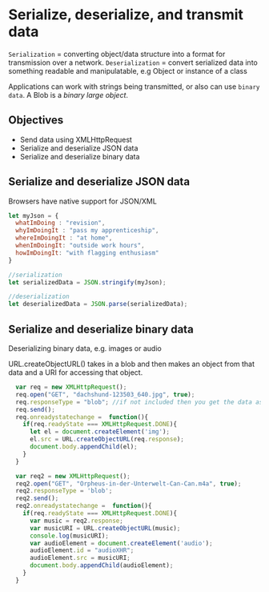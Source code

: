 # Serialize, deserialize, and transmit data

`Serialization` = converting object/data structure into a format for transmission over a network.
`Deserialization` = convert serialized data into something readable and manipulatable, e.g Object or instance of a class

Applications can work with strings being transmitted, or also can use `binary data`. A Blob is a *binary large object*.

## Objectives
- Send data using XMLHttpRequest
- Serialize and deserialize JSON data
- Serialize and deserialize binary data


## Serialize and deserialize JSON data

Browsers have native support for JSON/XML

```javascript
let myJson = {
  whatImDoing : "revision",
  whyImDoingIt : "pass my apprenticeship",
  whereImDoingIt : "at home",
  whenImDoingIt: "outside work hours",
  howImDoingIt: "with flagging enthusiasm"
}

//serialization
let serializedData = JSON.stringify(myJson);

//deserialization
let deserializedData = JSON.parse(serializedData);
```


## Serialize and deserialize binary data

Deserializing binary data, e.g. images or audio

URL.createObjectURL() takes in a blob and then makes an object from that data and a URI for accessing that object.


```javascript
  var req = new XMLHttpRequest();
  req.open("GET", "dachshund-123503_640.jpg", true);
  req.responseType = "blob"; //if not included then you get the data as a string and it's not readable (apart from some EXIF data)
  req.send();
  req.onreadystatechange =  function(){
    if(req.readyState === XMLHttpRequest.DONE){
      let el = document.createElement('img');
      el.src = URL.createObjectURL(req.response);
      document.body.appendChild(el);
    }
  }

  var req2 = new XMLHttpRequest();
  req2.open("GET", "Orpheus-in-der-Unterwelt-Can-Can.m4a", true);
  req2.responseType = 'blob';
  req2.send();
  req2.onreadystatechange =  function(){
    if(req.readyState === XMLHttpRequest.DONE){
      var music = req2.response;
      var musicURI = URL.createObjectURL(music);
      console.log(musicURI);
      var audioElement = document.createElement('audio');
      audioElement.id = "audioXHR";
      audioElement.src = musicURI;
      document.body.appendChild(audioElement);
    }
  }

```
